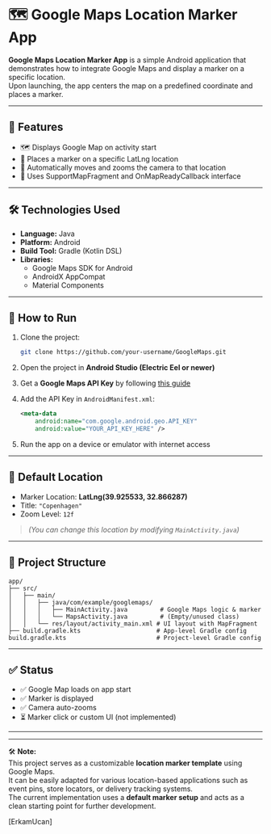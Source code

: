 # 🗺️ Google Maps Location Marker App

**Google Maps Location Marker App** is a simple Android application that demonstrates how to integrate Google Maps and display a marker on a specific location.  
Upon launching, the app centers the map on a predefined coordinate and places a marker.

---

## 🚀 Features

- 🗺 Displays Google Map on activity start  
- 📍 Places a marker on a specific LatLng location  
- 🎯 Automatically moves and zooms the camera to that location  
- 🧩 Uses SupportMapFragment and OnMapReadyCallback interface  

---

## 🛠 Technologies Used

- **Language:** Java  
- **Platform:** Android  
- **Build Tool:** Gradle (Kotlin DSL)  
- **Libraries:**
  - Google Maps SDK for Android
  - AndroidX AppCompat
  - Material Components

---

## 📱 How to Run

1. Clone the project:
   ```bash
   git clone https://github.com/your-username/GoogleMaps.git
   ```

2. Open the project in **Android Studio (Electric Eel or newer)**

3. Get a **Google Maps API Key** by following [this guide](https://developers.google.com/maps/documentation/android-sdk/get-api-key)

4. Add the API Key in `AndroidManifest.xml`:
   ```xml
   <meta-data
       android:name="com.google.android.geo.API_KEY"
       android:value="YOUR_API_KEY_HERE" />
   ```

5. Run the app on a device or emulator with internet access

---

## 📍 Default Location

- Marker Location: **LatLng(39.925533, 32.866287)**  
- Title: `"Copenhagen"`  
- Zoom Level: `12f`

> *(You can change this location by modifying `MainActivity.java`)*

---

## 📂 Project Structure

```
app/
├── src/
│   ├── main/
│   │   ├── java/com/example/googlemaps/
│   │   │   ├── MainActivity.java         # Google Maps logic & marker
│   │   │   └── MapsActivity.java         # (Empty/unused class)
│   │   └── res/layout/activity_main.xml # UI layout with MapFragment
├── build.gradle.kts                     # App-level Gradle config
build.gradle.kts                         # Project-level Gradle config
```

---

## ✅ Status

- ✅ Google Map loads on app start  
- ✅ Marker is displayed  
- ✅ Camera auto-zooms  
- ⏳ Marker click or custom UI (not implemented)

---

---

🛠️ **Note:**  
This project serves as a customizable **location marker template** using Google Maps.  
It can be easily adapted for various location-based applications such as event pins, store locators, or delivery tracking systems.  
The current implementation uses a **default marker setup** and acts as a clean starting point for further development.

[ErkamUcan]

